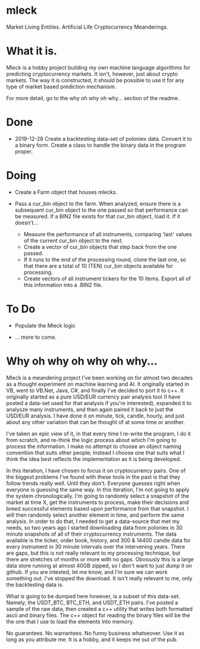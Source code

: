 # mleck
Market Living Entities.  Artificial Life Cryptocurrency Meanderings.

# What it is.

Mleck is a hobby project building my own machine language algorithms for predicting cryptocurrency markets.  It isn't, however, just about crypto markets.  The way it is constructed, it should be possible to use it for any type of market based prediction mechanism.

For more detail, go to the why oh why oh why... section of the readme.

# Done

-  2019-12-28 Create a backtesting data-set of poloniex data.  Convert it to a binary form.  Create a class to handle the binary data in the program proper.

# Doing

-  Create a Farm object that houses mlecks.

-  Pass a cur_bin object to the farm.  When analyzed, ensure there is a subsequent cur_bin object to the one passed so that performance can be measured.  If a BIN2 file exists for that cur_bin object, load it.  If it doesn't...

   -  Measure the performance of all instruments, comparing 'last' values of the current cur_bin object to the next.
   -  Create a vector of cur_bin objects that step back from the one passed.  
   -  If it runs to the end of the processing round, clone the last one, so that there are a total of 10 (TEN) cur_bin objects available for processing.  
   -  Create vectors of all instrument tickers for the 10 items.  Export all of this information into a .BIN2 file.

# To Do

-  Populate the Mleck logic

-  ... more to come.


# Why oh why oh why oh why...

Mleck is a meandering project I've been working on for almost two decades as a thought experiment on machine learning and AI.  It originally started in VB, went to VB.Net, Java, C#, and finally I've decided to port it to c++.  It originally started as a pure USD/EUR currency pair analysis tool (I have posted a data-set used for that analysis if you're interested), expanded it to analysze many instruments, and then again paired it back to just the USD/EUR analysis.  I have done it on minute, tick, candle, hourly, and just about any other variation that can be thought of at some time or another.

I've taken an epic view of it, in that every time I re-write the program, I do it from scratch, and re-think the logic process about which I'm going to process the information.  I make no attempt to choose an object naming convention that suits other people; Instead I choose one that suits what I think the idea best reflects the implementation as it is being developed.

In this iteration, I have chosen to focus it on cryptocurrency pairs.  One of the biggest problems I've found with these tools in the past is that they follow trends really well.  Until they don't.  Everyone guesses right when everyone is guessing the same way.  In this iteration, I'm not going to apply the system chronologically.  I'm going to randomly select a snapshot of the market at time X, get the instruments to process, make their decisions and breed successful elements based upon performance from that snapshot.  I will then randomly select another element in time, and perform the same analysis.  In order to do that, I needed to get a data-source that met my needs, so two years ago I started downloading data from poloniex in 30 minute snapshots of all of their cryptocurrency instruments.  The data available is the ticker, order book, history, and 300 & 14400 candle data for every instrument in 30 minute intervals over the intervening years.  There are gaps, but this is not really relevant to my processing technique, but there are stretches of months or more with no gaps.  Obviously this is a large data store running at almost 40GB zipped, so I don't want to just dump it on github.  If you are intested, let me know, and I'm sure we can work something out.  I've stopped the download.  It isn't really relevant to me, only the backtesting data is.

What is going to be dumped here however, is a subset of this data-set.  Namely, the USDT_BTC, BTC_ETH, and USDT_ETH pairs.  I've posted a sample of the raw data, then created a c++ utility that writes both formatted ascii and binary files.  The c++ object for reading the binary files will be the the one that I use to load the elements into memory.

No guarantees.  No warrantees.  No funny business whatseover.  Use it as long as you attribute me.  It is a hobby, and it keeps me out of the pub. 
